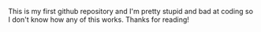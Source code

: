 This is my first github repository and I'm pretty stupid and bad at coding so I don't know how any of this works. 
Thanks for reading!
